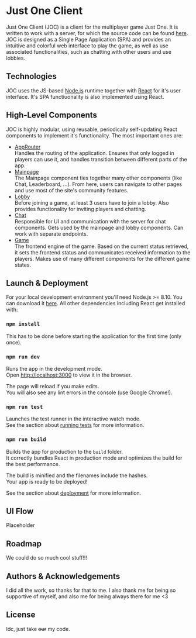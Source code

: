 # Just One Client

Just One Client (JOC) is a client for the multiplayer game Just One. It is written to work with a server, for which the source code can be found [here](https://github.com/SOPRA-2020/server-just-one).
JOC is designed as a Single Page Application (SPA) and provides an intuitive and colorful web interface to play the game, as well as use associated functionalities, such as chatting with other users and use lobbies.

## Technologies

JOC uses the JS-based [Node.js](https://nodejs.org/en/) runtime together with [React](https://reactjs.org/) for it's user interface. It's SPA functiuonality is also implemented using React.

## High-Level Components

JOC is highly modular, using reusable, periodically self-updating React components to implement it's functionality. The most important ones are:
* [AppRouter](https://github.com/SOPRA-2020/client-just-one/blob/master/src/components/shared/routers/AppRouter.js)<br>
Handles the routing of the application. Ensures that only logged in players can use it, and handles transition between different parts of the app.
* [Mainpage](https://github.com/SOPRA-2020/client-just-one/blob/master/src/components/mainpage/MainPage.js)<br>
The Mainpage component ties together many other components (like Chat, Leaderboard, ...). From here, users can navigate to other pages and use most of the site's community features.
* [Lobby](https://github.com/SOPRA-2020/client-just-one/blob/master/src/components/lobby/Lobby.js)<br>
Before joining a game, at least 3 users have to join a lobby. Also provides functionality for inviting players and chatting.
* [Chat](https://github.com/SOPRA-2020/client-just-one/blob/master/src/components/chat/Chat.js)<br>
Responsible for UI and communication with the server for chat components. Gets used by the mainpage and lobby components. Can work with separate endpoints.
* [Game](https://github.com/SOPRA-2020/client-just-one/blob/master/src/components/game/Game.js)<br>
The frontend engine of the game. Based on the current status retrieved, it sets the frontend status and communicates received information to the players. Makes use of many different components for the different game states.

## Launch & Deployment

For your local development environment you'll need Node.js >= 8.10. You can download it [here](https://nodejs.org). All other dependencies including React get installed with:

### `npm install`

This has to be done before starting the application for the first time (only once).

### `npm run dev`

Runs the app in the development mode.<br>
Open [http://localhost:3000](http://localhost:3000) to view it in the browser.

The page will reload if you make edits.<br>
You will also see any lint errors in the console (use Google Chrome!).

### `npm run test`

Launches the test runner in the interactive watch mode.<br>
See the section about [running tests](https://facebook.github.io/create-react-app/docs/running-tests) for more information.

### `npm run build`

Builds the app for production to the `build` folder.<br>
It correctly bundles React in production mode and optimizes the build for the best performance.

The build is minified and the filenames include the hashes.<br>
Your app is ready to be deployed!

See the section about [deployment](https://facebook.github.io/create-react-app/docs/deployment) for more information.

## UI Flow

Placeholder


## Roadmap

We could do so much cool stuff!!!

## Authors & Acknowledgements

I did all the work, so thanks for that to me. I also thank me for being so supportive of myself, and also me for being always there for me <3

## License

Idc, just take ~~our~~ my code.